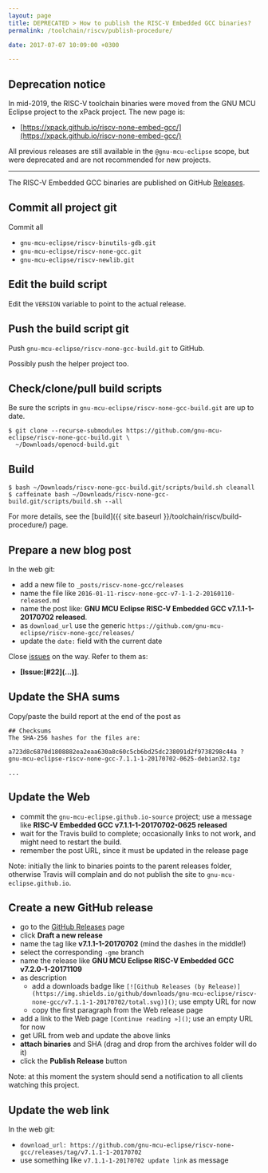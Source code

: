```yaml
---
layout: page
title: DEPRECATED > How to publish the RISC-V Embedded GCC binaries?
permalink: /toolchain/riscv/publish-procedure/

date: 2017-07-07 10:09:00 +0300

---
```


## Deprecation notice

In mid-2019, the RISC-V toolchain binaries were moved from the GNU MCU Eclipse
project to the xPack project. The new page is:

* [https://xpack.github.io/riscv-none-embed-gcc/](https://xpack.github.io/riscv-none-embed-gcc/)

All previous releases are still available in the `@gnu-mcu-eclipse` scope,
but were deprecated and are not recommended for new projects.

___

The RISC-V Embedded GCC binaries are published on GitHub [Releases](https://github.com/gnu-mcu-eclipse/riscv-none-gcc/releases/).

## Commit all project git

Commit all

- `gnu-mcu-eclipse/riscv-binutils-gdb.git`
- `gnu-mcu-eclipse/riscv-none-gcc.git`
- `gnu-mcu-eclipse/riscv-newlib.git`

## Edit the build script

Edit the `VERSION` variable to point to the actual release.

## Push the build script git

Push `gnu-mcu-eclipse/riscv-none-gcc-build.git` to GitHub.

Possibly push the helper project too.

## Check/clone/pull build scripts

Be sure the scripts in `gnu-mcu-eclipse/riscv-none-gcc-build.git` are up to date.

```console
$ git clone --recurse-submodules https://github.com/gnu-mcu-eclipse/riscv-none-gcc-build.git \
  ~/Downloads/openocd-build.git
```

## Build

```console
$ bash ~/Downloads/riscv-none-gcc-build.git/scripts/build.sh cleanall
$ caffeinate bash ~/Downloads/riscv-none-gcc-build.git/scripts/build.sh --all
```

For more details, see the 
[build]({{ site.baseurl }}/toolchain/riscv/build-procedure/) page.

## Prepare a new blog post 

In the web git:

- add a new file to `_posts/riscv-none-gcc/releases`
- name the file like `2016-01-11-riscv-none-gcc-v7-1-1-2-20160110-released.md`
- name the post like: **GNU MCU Eclipse RISC-V Embedded GCC v7.1.1-1-20170702 released**.
- as `download_url` use the generic `https://github.com/gnu-mcu-eclipse/riscv-none-gcc/releases/` 
- update the `date:` field with the current date

Close [issues](https://github.com/gnu-mcu-eclipse/riscv-none-gcc/issues) on 
the way. Refer to them as:

- **[Issue:\[#22\]\(...\)]**.

## Update the SHA sums

Copy/paste the build report at the end of the post as

```console
## Checksums
The SHA-256 hashes for the files are:

a723d8c6870d1808882ea2eaa630a8c60c5cb6bd25dc238091d2f9738298c44a ?
gnu-mcu-eclipse-riscv-none-gcc-7.1.1-1-20170702-0625-debian32.tgz

...
```

## Update the Web

- commit the `gnu-mcu-eclipse.github.io-source` project; use a message 
like **RISC-V Embedded GCC v7.1.1-1-20170702-0625 released**
- wait for the Travis build to complete; occasionally links to not work, 
and might need to restart the build.
- remember the post URL, since it must be updated in the release page

Note: initially the link to binaries points to the parent releases folder, 
otherwise Travis will complain and do not publish the site to 
`gnu-mcu-eclipse.github.io`.

## Create a new GitHub release

- go to the [GitHub Releases](https://github.com/gnu-mcu-eclipse/riscv-none-gcc/releases) page
- click **Draft a new release**
- name the tag like **v7.1.1-1-20170702** (mind the dashes in the middle!)
- select the corresponding `-gme` branch
- name the release like **GNU MCU Eclipse RISC-V Embedded GCC v7.2.0-1-20171109**
- as description
  - add a downloads badge like `[![Github Releases (by Release)](https://img.shields.io/github/downloads/gnu-mcu-eclipse/riscv-none-gcc/v7.1.1-1-20170702/total.svg)]()`; use empty URL for now
  - copy the first paragraph from the Web release page
- add a link to the Web page `[Continue reading »]()`; use an empty URL for now
- get URL from web and update the above links
- **attach binaries** and SHA (drag and drop from the archives folder will do it)
- click the **Publish Release** button

Note: at this moment the system should send a notification to all clients 
watching this project.

## Update the web link 

In the web git:

- `download_url: https://github.com/gnu-mcu-eclipse/riscv-none-gcc/releases/tag/v7.1.1-1-20170702`
- use something like `v7.1.1-1-20170702 update link` as message

